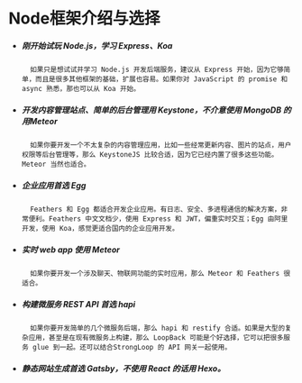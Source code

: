 # Node框架介绍与选择



* ##### 刚开始试玩 Node.js，学习 Express、Koa

        如果只是想试试并学习 Node.js 开发后端服务，建议从 Express 开始，因为它够简单，而且是很多其他框架的基础，扩展也容易。如果你对 JavaScript 的 promise 和 async 熟悉，那也可以从 Koa 开始。



* ##### 开发内容管理站点、简单的后台管理用 Keystone，不介意使用 MongoDB 的用Meteor 

        如果你要开发一个不太复杂的内容管理应用，比如一些经常更新内容、图片的站点，用户权限等后台管理等，那么 KeystoneJS 比较合适，因为它已经内置了很多这些功能。Meteor 当然也适合。



* ##### 企业应用首选 Egg

        Feathers 和 Egg 都适合开发企业应用。有日志、安全、多进程通信的解决方案，非常便利。Feathers 中文文档少，使用 Express 和 JWT，偏重实时交互；Egg 由阿里开发，使用 Koa，感觉更适合国内的企业应用开发。



* ##### 实时 web app 使用 Meteor

        如果你要开发一个涉及聊天、物联网功能的实时应用，那么 Meteor 和 Feathers 很适合。



* ##### 构建微服务 REST API 首选 hapi

        如果你要开发简单的几个微服务后端，那么 hapi 和 restify 合适。如果是大型的复杂应用，甚至是在现有微服务上构建，那么 LoopBack 可能是个好选择，它可以把很多服务 glue 到一起。还可以结合StrongLoop 的 API 网关一起使用。



* ##### 静态网站生成首选 Gatsby，不使用 React 的话用 Hexo。